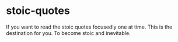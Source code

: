 # stoic-quotes
If you want to read the stoic quotes focusedly one at time. 
This is the destination for you.
To become stoic and inevitable.
